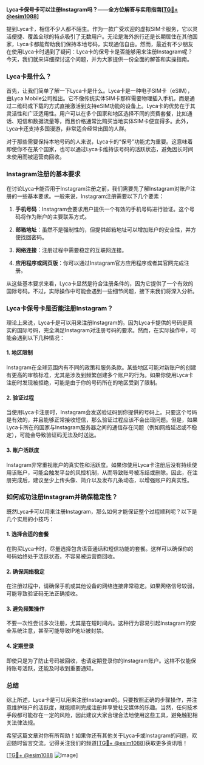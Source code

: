 **Lyca卡保号卡可以注册Instagram吗？——全方位解答与实用指南[[TG💪+ @esim1088](https://t.me/s/esim1088)]**

提到Lyca卡，相信不少人都不陌生。作为一款广受欢迎的虚拟SIM卡服务，它以灵活便捷、覆盖全球的特点吸引了无数用户。无论是海外旅行还是长期居住在其他国家，Lyca卡都能帮助我们保持本地号码，实现通信自由。然而，最近有不少朋友在使用Lyca卡时遇到了疑问：Lyca卡的保号卡是否能够用来注册Instagram呢？今天，我们就来详细探讨这个问题，并为大家提供一份全面的解答和实操指南。

### Lyca卡是什么？

首先，让我们简单了解一下Lyca卡是什么。Lyca卡是一种电子SIM卡（eSIM），由Lyca Mobile公司推出。它不像传统实体SIM卡那样需要物理插入手机，而是通过二维码或下载的方式直接激活到支持eSIM功能的设备上。Lyca卡的优势在于其灵活性和广泛适用性。用户可以在多个国家和地区选择不同的资费套餐，比如通话、短信和数据流量等，而且价格通常比购买当地实体SIM卡便宜得多。此外，Lyca卡还支持多国漫游，非常适合经常出国的人群。

对于那些需要保持本地号码的人来说，Lyca卡的“保号”功能尤为重要。这意味着即使你不在某个国家，也可以通过Lyca卡维持该号码的活跃状态，避免因长时间未使用而被运营商回收。

### Instagram注册的基本要求

在讨论Lyca卡能否用于Instagram注册之前，我们需要先了解Instagram对账户注册的一些基本要求。一般来说，Instagram注册需要以下几个要素：

1. **手机号码**：Instagram会要求用户提供一个有效的手机号码进行验证。这个号码将作为账户的主要联系方式。
   
2. **邮箱地址**：虽然不是强制性的，但提供邮箱地址可以增加账户的安全性，并方便找回密码。

3. **网络连接**：注册过程中需要稳定的互联网连接。

4. **应用程序或网页版**：你可以通过Instagram官方应用程序或者其官网完成注册。

从这些基本要求来看，Lyca卡显然是符合注册条件的，因为它提供了一个有效的国际号码。不过，实际操作中可能会遇到一些细节问题，接下来我们将深入分析。

### Lyca卡保号卡是否能注册Instagram？

理论上来说，Lyca卡是可以用来注册Instagram的。因为Lyca卡提供的号码是真实的国际号码，完全满足Instagram对注册号码的要求。然而，在实际操作中，可能会遇到以下几种情况：

#### 1. 地区限制
Instagram在全球范围内有不同的政策和服务条款。某些地区可能对新账户的创建有更高的审核标准，尤其是涉及到频繁创建多个账户的行为。如果你使用Lyca卡注册时发现被拒绝，可能是由于你的号码所在的地区受到了限制。

#### 2. 验证过程
当使用Lyca卡注册时，Instagram会发送验证码到你提供的号码上。只要这个号码是有效的，并且能够正常接收短信，那么验证过程应该不会出现问题。但是，如果Lyca卡所在的国家与Instagram服务器之间的通信存在问题（例如网络延迟或不稳定），可能会导致验证码无法及时送达。

#### 3. 账户活跃度
Instagram非常重视账户的真实性和活跃度。如果你使用Lyca卡注册后没有持续使用该账户，可能会触发平台的风控机制，从而导致账号被冻结或删除。因此，在注册完成后，建议至少上传头像、简介以及发布几条动态，以增强账户的真实性。

### 如何成功注册Instagram并确保稳定性？

既然Lyca卡可以用来注册Instagram，那么如何才能保证整个过程顺利呢？以下是几个实用的小技巧：

#### 1. 选择合适的套餐
在购买Lyca卡时，尽量选择包含语音通话和短信功能的套餐。这样可以确保你的号码始终处于活跃状态，不容易被运营商回收。

#### 2. 确保网络稳定
在注册过程中，请确保手机或其他设备的网络连接非常稳定。如果网络信号较弱，可能导致验证码无法正确接收。

#### 3. 避免频繁操作
不要一次性尝试多次注册，尤其是在短时间内。这种行为容易引起Instagram的安全系统注意，甚至可能导致IP地址被封禁。

#### 4. 定期登录
即使只是为了防止号码被回收，也请定期登录你的Instagram账户。这样不仅能保持账号活跃，还能及时收到重要通知。

### 总结

综上所述，Lyca卡是可以用来注册Instagram的。只要按照正确的步骤操作，并注意维护账户的活跃度，就能顺利完成注册并享受社交媒体的乐趣。当然，任何技术手段都可能存在一定的风险，因此建议大家合理合法地使用这些工具，避免触犯相关法律法规。

希望这篇文章对你有所帮助！如果你还有其他关于Lyca卡或Instagram的问题，欢迎随时留言交流。记得关注我们的频道[[TG💪+ @esim1088](https://t.me/s/esim1088)]获取更多资讯哦！

[[TG💪+ @esim1088](https://t.me/s/esim1088) ![Image](https://i.postimg.cc/4NQfJmqS/Snipaste-2025-05-13-00-14-12.png)]